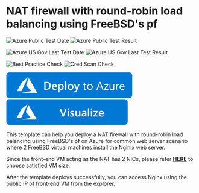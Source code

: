 # NAT firewall with round-robin load balancing using FreeBSD's pf

![Azure Public Test Date](https://azurequickstartsservice.blob.core.windows.net/badges/pf-freebsd-setup/PublicLastTestDate.svg)
![Azure Public Test Result](https://azurequickstartsservice.blob.core.windows.net/badges/pf-freebsd-setup/PublicDeployment.svg)

![Azure US Gov Last Test Date](https://azurequickstartsservice.blob.core.windows.net/badges/pf-freebsd-setup/FairfaxLastTestDate.svg)
![Azure US Gov Last Test Result](https://azurequickstartsservice.blob.core.windows.net/badges/pf-freebsd-setup/FairfaxDeployment.svg)

![Best Practice Check](https://azurequickstartsservice.blob.core.windows.net/badges/pf-freebsd-setup/BestPracticeResult.svg)
![Cred Scan Check](https://azurequickstartsservice.blob.core.windows.net/badges/pf-freebsd-setup/CredScanResult.svg)

[![Deploy To Azure](https://raw.githubusercontent.com/Azure/azure-quickstart-templates/master/1-CONTRIBUTION-GUIDE/images/deploytoazure.svg?sanitize=true)]("https://portal.azure.com/#create/Microsoft.Template/uri/https%3A%2F%2Fraw.githubusercontent.com%2FAzure%2Fazure-quickstart-templates%2Fmaster%2Fpf-freebsd-setup%2Fazuredeploy.json")
[![Visualize](https://raw.githubusercontent.com/Azure/azure-quickstart-templates/master/1-CONTRIBUTION-GUIDE/images/visualizebutton.svg?sanitize=true)]("http://armviz.io/#/?load=https%3A%2F%2Fraw.githubusercontent.com%2FAzure%2Fazure-quickstart-templates%2Fmaster%2Fpf-freebsd-setup%2Fazuredeploy.json")

This template can help you deploy a NAT firewall with round-robin load balancing
using FreeBSD's pf on Azure for common web server scenario where 2 FreeBSD
virtual machines install the Nginix web server.

Since the front-end VM acting as the NAT has 2 NICs, please refer
[**HERE**](https://docs.microsoft.com/en-us/azure/virtual-machines/virtual-machines-windows-sizes)
to choose satisfied VM size.

After the template deploys successfully, you can access Nginx using the public
IP of front-end VM from the explorer.
